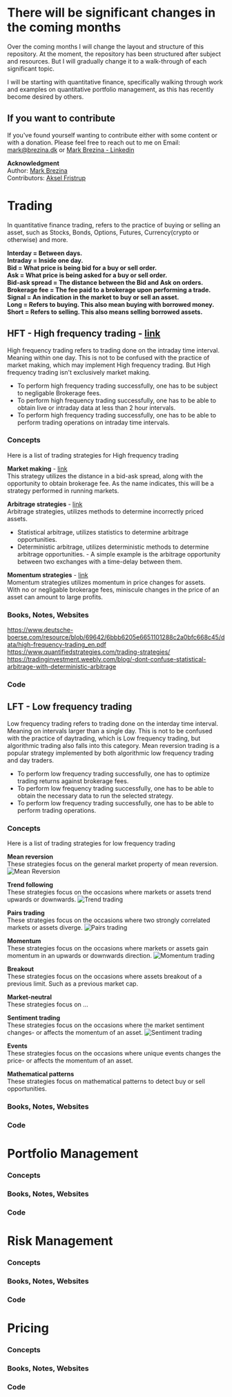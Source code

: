 # There will be significant changes in the coming months

Over the coming months I will change the layout and structure of this repository.
At the moment, the repository has been structured after subject and resources.
But I will gradually change it to a walk-through of each significant topic.

I will be starting with quantitative finance, specifically walking through work
and examples on quantitative portfolio management, as this has recently become 
desired by others.

## If you want to contribute

If you've found yourself wanting to contribute either with some content or with
a donation. Please feel free to reach out to me on Email: mark@brezina.dk or [Mark Brezina - Linkedin](https://www.linkedin.com/in/markdbrezina/)


**Acknowledgment**\
Author: [Mark Brezina](https://github.com/CopenhagenToLondon)\
Contributors: [Aksel Fristrup](https://github.com/afristrup)




# Trading

In quantitative finance trading, refers to the practice of buying or selling an asset, such as Stocks, Bonds, Options, Futures, Currency(crypto or otherwise) and more.

**Interday = Between days.**\
**Intraday = Inside one day.**\
**Bid = What price is being bid for a buy or sell order.**\
**Ask = What price is being asked for a buy or sell order.**\
**Bid-ask spread = The distance between the Bid and Ask on orders.**\
**Brokerage fee = The fee paid to a brokerage upon performing a trade.**\
**Signal = An indication in the market to buy or sell an asset.**\
**Long = Refers to buying. This also mean buying with borrowed money.**\
**Short = Refers to selling. This also means selling borrowed assets.**


## HFT - High frequency trading - [link](https://github.com/CopenhagenToLondon/Knowledgebase/blob/main/1.%20Quantitative%20Finance/HFT/Introduction.md) 
High frequency trading refers to trading done on the intraday time interval. Meaning within one day.
This is not to be confused with the practice of market making, which may implement High frequency trading.
But High frequency trading isn't exclusively market making.


* To perform high frequency trading successfully, one has to be subject to negligable Brokerage fees.
* To perform high frequency trading successfully, one has to be able to obtain live or intraday data at less than 2 hour intervals.
* To perform high frequency trading successfully, one has to be able to perform trading operations on intraday time intervals.

### Concepts
Here is a list of trading strategies for High frequency trading

**Market making** - [link](https://github.com/CopenhagenToLondon/Knowledgebase/blob/main/1.%20Quantitative%20Finance/HFT/Market%20making.md) \
This strategy utilizes the distance in a bid-ask spread, along with the opportunity to obtain brokerage fee.
As the name indicates, this will be a strategy performed in running markets. 

**Arbitrage strategies** -  [link](https://github.com/CopenhagenToLondon/Knowledgebase/blob/main/1.%20Quantitative%20Finance/HFT/Arbitrage.md) \
Arbitrage strategies, utilizes methods to determine incorrectly priced assets.
* Statistical arbitrage, utilizes statistics to determine arbitrage opportunities.
* Deterministic arbitrage, utilizes deterministic methods to determine arbitrage opportunities. - A simple example is the arbitrage opportunity between two exchanges with a time-delay between them.

**Momentum strategies** - [link](https://github.com/CopenhagenToLondon/Knowledgebase/blob/main/1.%20Quantitative%20Finance/HFT/Momentum.md) \
Momentum strategies utilizes momentum in price changes for assets.\
With no or negligable brokerage fees, miniscule changes in the price of an asset can amount to large profits.


### Books, Notes, Websites
https://www.deutsche-boerse.com/resource/blob/69642/6bbb6205e6651101288c2a0bfc668c45/data/high-frequency-trading_en.pdf
https://www.quantifiedstrategies.com/trading-strategies/
https://tradinginvestment.weebly.com/blog/-dont-confuse-statistical-arbitrage-with-deterministic-arbitrage

### Code



## LFT - Low frequency trading

Low frequency trading refers to trading done on the interday time interval. Meaning on intervals larger than a single day.
This is not to be confused with the practice of daytrading, which is Low frequency trading, but algorithmic trading also falls into this category. Mean reversion trading is a popular strategy implemented by both algorithmic low frequency trading and day traders.

* To perform low frequency trading successfully, one has to optimize trading returns against brokerage fees.
* To perform low frequency trading successfully, one has to be able to obtain the necessary data to run the selected strategy.
* To perform low frequency trading successfully, one has to be able to perform trading operations.

### Concepts

Here is a list of trading strategies for low frequency trading

**Mean reversion**\
These strategies focus on the general market property of mean reversion.
![Mean Reversion](https://www.tradinformed.com/wp-content/uploads/2019/01/Mean-Reversion.jpg)



**Trend following**\
These strategies focus on the occasions where markets or assets trend upwards or downwards.
![Trend trading](https://centerpointsecurities.com/wp-content/uploads/2021/07/Momentum-Trading.jpg)

**Pairs trading**\
These strategies focus on the occasions where two strongly correlated markets or assets diverge.
![Pairs trading](https://www.quantifiedstrategies.com/wp-content/uploads/2023/10/image-61.png)

**Momentum**\
These strategies focus on the occasions where markets or assets gain momentum in an upwards or downwards direction.
![Momentum trading](https://centerpointsecurities.com/wp-content/uploads/2021/07/Momentum-Trading.jpg)


**Breakout**\
These strategies focus on the occasions where assets breakout of a previous limit. Such as a previous market cap.

**Market-neutral**\
These strategies focus on ...

**Sentiment trading**\
These strategies focus on the occasions where the market sentiment changes- or affects the momentum of an asset.
![Sentiment trading](https://vladimirribakov.com/wp-content/uploads/sentiment-trading.jpg)

**Events**\
These strategies focus on the occasions where unique events changes the price- or affects the momentum of an asset.

**Mathematical patterns**\
These strategies focus on mathematical patterns to detect buy or sell opportunities.


### Books, Notes, Websites

### Code





# Portfolio Management

### Concepts

### Books, Notes, Websites

### Code

# Risk Management

### Concepts

### Books, Notes, Websites

### Code

# Pricing

### Concepts

### Books, Notes, Websites

### Code
